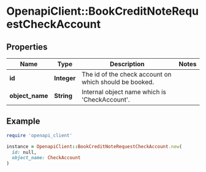 # OpenapiClient::BookCreditNoteRequestCheckAccount

## Properties

| Name | Type | Description | Notes |
| ---- | ---- | ----------- | ----- |
| **id** | **Integer** | The id of the check account on which should be booked. |  |
| **object_name** | **String** | Internal object name which is &#39;CheckAccount&#39;. |  |

## Example

```ruby
require 'openapi_client'

instance = OpenapiClient::BookCreditNoteRequestCheckAccount.new(
  id: null,
  object_name: CheckAccount
)
```

